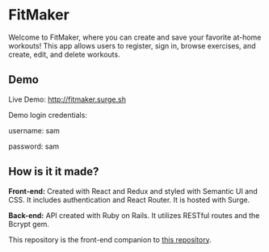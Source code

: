 # FitMaker
Welcome to FitMaker, where you can create and save your favorite at-home workouts! This app allows users to register, sign in, browse exercises, and create, edit, and delete workouts.

## Demo

Live Demo: http://fitmaker.surge.sh

Demo login credentials:

  username: sam

  password: sam

## How is it it made?
**Front-end:** Created with React and Redux and styled with Semantic UI and CSS. It includes authentication and React Router. It is hosted with Surge.

**Back-end:** API created with Ruby on Rails. It utilizes RESTful routes and the Bcrypt gem.

This repository is the front-end companion to [this repository](https://github.com/brianboisvert/fitmaker_backend).
